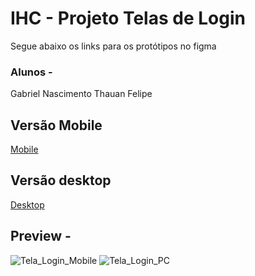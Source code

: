 # IHC - Projeto Telas de Login

Segue abaixo os links para os protótipos no figma

### Alunos -
Gabriel Nascimento
Thauan Felipe

## Versão Mobile

<a href="https://www.figma.com/proto/sHzVSljRqhWSGdpWRdjXyF/Untitled?node-id=27%3A318&scaling=scale-down&page-id=27%3A2&starting-point-node-id=27%3A238" target="_blank">Mobile</a>


## Versão desktop

<a href="https://www.figma.com/proto/sHzVSljRqhWSGdpWRdjXyF/Untitled?node-id=5%3A288&scaling=scale-down&page-id=0%3A1&starting-point-node-id=5%3A288" target="_blank">Desktop</a>

## Preview -
![Tela_Login_Mobile](https://user-images.githubusercontent.com/74626734/204914481-b5dec77e-2fd6-459a-b280-e9ec83f21765.png)
![Tela_Login_PC](https://user-images.githubusercontent.com/74626734/204914094-bb316b66-fd26-485a-9ab8-c104b8143de3.png)

